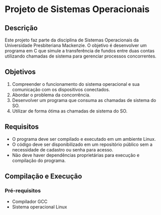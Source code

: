 # Projeto de Sistemas Operacionais

## Descrição

Este projeto faz parte da disciplina de Sistemas Operacionais da Universidade Presbiteriana Mackenzie. O objetivo é desenvolver um programa em C que simule a transferência de fundos entre duas contas utilizando chamadas de sistema para gerenciar processos concorrentes.

## Objetivos

1. Compreender o funcionamento do sistema operacional e sua comunicação com os dispositivos conectados.
2. Abordar o problema da concorrência.
3. Desenvolver um programa que consuma as chamadas de sistema do SO.
4. Utilizar de forma ótima as chamadas de sistema do SO.

## Requisitos

- O programa deve ser compilado e executado em um ambiente Linux.
- O código deve ser disponibilizado em um repositório público sem a necessidade de cadastro ou senha para acesso.
- Não deve haver dependências proprietárias para execução e compilação do programa.

## Compilação e Execução

### Pré-requisitos

- Compilador GCC
- Sistema operacional Linux

